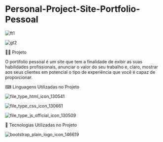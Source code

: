 # Personal-Project-Site-Portfolio-Pessoal


![ft1](https://user-images.githubusercontent.com/69303138/113502681-30703580-9504-11eb-9900-c118f4b1061c.png)

![gt2](https://user-images.githubusercontent.com/69303138/113502706-5a295c80-9504-11eb-85e8-37d09360cd03.png)



👨‍💻 Projeto

O portifolio pessoal é um site que tem a finalidade de exibir as suas habilidades profissionais, anunciar o valor do seu trabalho e, claro, mostrar aos seus clientes em potencial o tipo de experiência que você é capaz de proporcionar.



⌨ Linguagens Utilizadas no Projeto


 ![file_type_html_icon_130541](https://user-images.githubusercontent.com/69303138/113502725-7f1dcf80-9504-11eb-9e43-2e8955d6933d.png)  

 ![file_type_css_icon_130661](https://user-images.githubusercontent.com/69303138/113502736-9bba0780-9504-11eb-8021-e8d7aad8656c.png)  

 ![file_type_js_official_icon_130509](https://user-images.githubusercontent.com/69303138/113502794-d885fe80-9504-11eb-8bd6-8dddf833fc43.png)  
 


🚀 Tecnologias Utilizadas no Projeto


![bootstrap_plain_logo_icon_146619](https://user-images.githubusercontent.com/69303138/113502839-0ec37e00-9505-11eb-8934-97ea59ac8ddf.png)                






